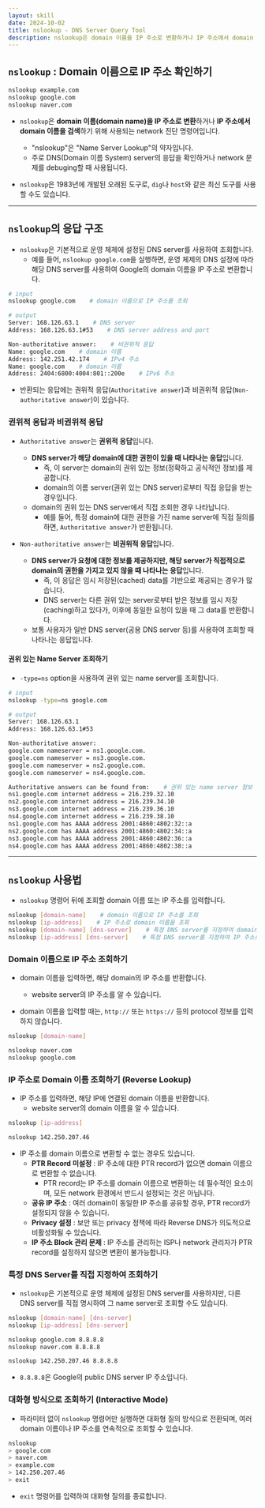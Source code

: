 ```yaml
---
layout: skill
date: 2024-10-02
title: nslookup - DNS Server Query Tool
description: nslookup은 domain 이름을 IP 주소로 변환하거나 IP 주소에서 domain 이름을 검색하는 network 진단 명령어입니다.
---
```



## `nslookup` : Domain 이름으로 IP 주소 확인하기

```bash
nslookup example.com
nslookup google.com
nslookup naver.com
```

- `nslookup`은 **domain 이름(domain name)을 IP 주소로 변환**하거나 **IP 주소에서 domain 이름을 검색**하기 위해 사용되는 network 진단 명령어입니다.
    - "nslookup"은 "Name Server Lookup"의 약자입니다.
    - 주로 DNS(Domain 이름 System) server의 응답을 확인하거나 network 문제를 debuging할 때 사용됩니다.

- `nslookup`은 1983년에 개발된 오래된 도구로, `dig`나 `host`와 같은 최신 도구를 사용할 수도 있습니다.


---


## `nslookup`의 응답 구조

- `nslookup`은 기본적으로 운영 체제에 설정된 DNS server를 사용하여 조회합니다.
    - 예를 들어, `nslookup google.com`을 실행하면, 운영 체제의 DNS 설정에 따라 해당 DNS server를 사용하여 Google의 domain 이름을 IP 주소로 변환합니다.

```bash
# input
nslookup google.com    # domain 이름으로 IP 주소를 조회

# output
Server:	168.126.63.1    # DNS server
Address: 168.126.63.1#53    # DNS server address and port

Non-authoritative answer:    # 비권위적 응답
Name: google.com    # domain 이름
Address: 142.251.42.174    # IPv4 주소
Name: google.com    # domain 이름
Address: 2404:6800:4004:801::200e    # IPv6 주소
```

- 반환되는 응답에는 권위적 응답(`Authoritative answer`)과 비권위적 응답(`Non-authoritative answer`)이 있습니다.


### 권위적 응답과 비권위적 응답

- `Authoritative answer`는 **권위적 응답**입니다.
    - **DNS server가 해당 domain에 대한 권한이 있을 때 나타나는 응답**입니다.
        - 즉, 이 server는 domain의 권위 있는 정보(정확하고 공식적인 정보)를 제공합니다.
        - domain의 이름 server(권위 있는 DNS server)로부터 직접 응답을 받는 경우입니다.
    - domain의 권위 있는 DNS server에서 직접 조회한 경우 나타납니다.
        - 예를 들어, 특정 domain에 대한 권한을 가진 name server에 직접 질의를 하면, `Authoritative answer`가 반환됩니다.

- `Non-authoritative answer`는 **비권위적 응답**입니다.
    - **DNS server가 요청에 대한 정보를 제공하지만, 해당 server가 직접적으로 domain의 권한을 가지고 있지 않을 때 나타나는 응답**입니다.
        - 즉, 이 응답은 임시 저장된(cached) data를 기반으로 제공되는 경우가 많습니다.
        - DNS server는 다른 권위 있는 server로부터 받은 정보를 임시 저장(caching)하고 있다가, 이후에 동일한 요청이 있을 때 그 data를 반환합니다.
    - 보통 사용자가 일반 DNS server(공용 DNS server 등)를 사용하여 조회할 때 나타나는 응답입니다.

#### 권위 있는 Name Server 조회하기

- `-type=ns` option을 사용하여 권위 있는 name server를 조회합니다.

```bash
# input
nslookup -type=ns google.com

# output
Server:	168.126.63.1
Address: 168.126.63.1#53

Non-authoritative answer:
google.com nameserver = ns1.google.com.
google.com nameserver = ns3.google.com.
google.com nameserver = ns2.google.com.
google.com nameserver = ns4.google.com.

Authoritative answers can be found from:    # 권위 있는 name server 정보
ns1.google.com internet address = 216.239.32.10
ns2.google.com internet address = 216.239.34.10
ns3.google.com internet address = 216.239.36.10
ns4.google.com internet address = 216.239.38.10
ns1.google.com has AAAA address 2001:4860:4802:32::a
ns2.google.com has AAAA address 2001:4860:4802:34::a
ns3.google.com has AAAA address 2001:4860:4802:36::a
ns4.google.com has AAAA address 2001:4860:4802:38::a
```


---


## `nslookup` 사용법

- `nslookup` 명령어 뒤에 조회할 domain 이름 또는 IP 주소를 입력합니다.

```bash
nslookup [domain-name]    # domain 이름으로 IP 주소를 조회
nslookup [ip-address]    # IP 주소로 domain 이름을 조회
nslookup [domain-name] [dns-server]    # 특정 DNS server를 지정하여 domain 이름으로 IP 주소를 조회
nslookup [ip-address] [dns-server]    # 특정 DNS server를 지정하여 IP 주소로 domain 이름을 조회
```


### Domain 이름으로 IP 주소 조회하기

- domain 이름을 입력하면, 해당 domain의 IP 주소를 반환합니다.
    - website server의 IP 주소를 알 수 있습니다.

- domain 이름을 입력할 때는, `http://` 또는 `https://` 등의 protocol 정보를 입력하지 않습니다.

```bash
nslookup [domain-name]

nslookup naver.com
nslookup google.com
```


### IP 주소로 Domain 이름 조회하기 (Reverse Lookup)

- IP 주소를 입력하면, 해당 IP에 연결된 domain 이름을 반환합니다.
    - website server의 domain 이름을 알 수 있습니다.

```bash
nslookup [ip-address]

nslookup 142.250.207.46
```

- IP 주소를 domain 이름으로 변환할 수 없는 경우도 있습니다.
    - **PTR Record 미설정** : IP 주소에 대한 PTR record가 없으면 domain 이름으로 변환할 수 없습니다.
        - PTR record는 IP 주소를 domain 이름으로 변환하는 데 필수적인 요소이며, 모든 network 환경에서 반드시 설정되는 것은 아닙니다.
    - **공유 IP 주소** : 여러 domain이 동일한 IP 주소를 공유할 경우, PTR record가 설정되지 않을 수 있습니다.
    - **Privacy 설정** : 보안 또는 privacy 정책에 따라 Reverse DNS가 의도적으로 비활성화될 수 있습니다.
    - **IP 주소 Block 관리 문제** : IP 주소를 관리하는 ISP나 network 관리자가 PTR record를 설정하지 않으면 변환이 불가능합니다.


### 특정 DNS Server를 직접 지정하여 조회하기

- `nslookup`은 기본적으로 운영 체제에 설정된 DNS server를 사용하지만, 다른 DNS server를 직접 명시하여 그 name server로 조회할 수도 있습니다.

```bash
nslookup [domain-name] [dns-server]
nslookup [ip-address] [dns-server]

nslookup google.com 8.8.8.8
nslookup naver.com 8.8.8.8

nslookup 142.250.207.46 8.8.8.8
```

- `8.8.8.8`은 Google의 public DNS server IP 주소입니다.


### 대화형 방식으로 조회하기 (Interactive Mode)

- 파라미터 없이 `nslookup` 명령어만 실행하면 대화형 질의 방식으로 전환되며, 여러 domain 이름이나 IP 주소를 연속적으로 조회할 수 있습니다.

```bash
nslookup
> google.com
> naver.com
> example.com
> 142.250.207.46
> exit
```

- `exit` 명령어를 입력하여 대화형 질의를 종료합니다.
